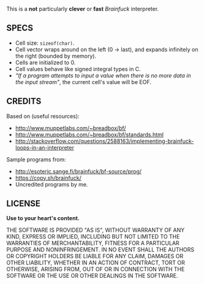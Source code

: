 This is a **not** particularly **clever** or **fast** *Brainfuck* interpreter.

## SPECS ##

- Cell size: ```sizeof(char)```.
- Cell vector wraps around on the left (0 -> last), and expands infinitely on the right (bounded by memory).
- Cells are initialized to 0.
- Cell values behave like signed integral types in C.
- *"If a program attempts to input a value when there is no more data in the input stream"*, the current cell's value will be EOF.

## CREDITS ##
Based on (useful resources):

- http://www.muppetlabs.com/~breadbox/bf/
- http://www.muppetlabs.com/~breadbox/bf/standards.html
- http://stackoverflow.com/questions/2588163/implementing-brainfuck-loops-in-an-interpreter

Sample programs from:

 - http://esoteric.sange.fi/brainfuck/bf-source/prog/
 - https://copy.sh/brainfuck/
 - Uncredited programs by me.


## LICENSE ##

**Use to your heart's content.**

THE SOFTWARE IS PROVIDED "AS IS", WITHOUT WARRANTY OF ANY KIND, EXPRESS OR IMPLIED, INCLUDING BUT NOT LIMITED TO THE WARRANTIES OF MERCHANTABILITY, FITNESS FOR A PARTICULAR PURPOSE AND NONINFRINGEMENT. IN NO EVENT SHALL THE AUTHORS OR COPYRIGHT HOLDERS BE LIABLE FOR ANY CLAIM, DAMAGES OR OTHER LIABILITY, WHETHER IN AN ACTION OF CONTRACT, TORT OR OTHERWISE, ARISING FROM, OUT OF OR IN CONNECTION WITH THE SOFTWARE OR THE USE OR OTHER DEALINGS IN THE SOFTWARE.
